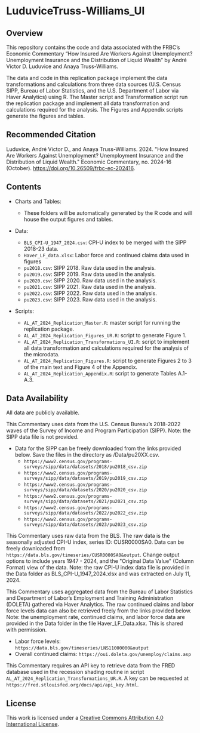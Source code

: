 # LuduviceTruss-Williams_UI

## Overview

This repository contains the code and data associated with the FRBC’s Economic Commentary “How Insured Are Workers Against Unemployment? Unemployment Insurance and the Distribution of Liquid Wealth” by André Victor D. Luduvice and Anaya Truss-Williams.   

The data and code in this replication package implement the data transformations and calculations from three data sources (U.S. Census SIPP, Bureau of Labor Statistics, and the U.S. Department of Labor via Haver Analytics) using R. The Master script and Transformation script run the replication package and implement all data transformation and calculations required for the analysis. The Figures and Appendix scripts generate the figures and tables. 

## Recommended Citation

Luduvice, André Victor D., and Anaya Truss-Williams. 2024. "How Insured Are Workers Against Unemployment? Unemployment Insurance and the Distribution of Liquid Wealth." Economic Commentary, no. 2024-16 (October). https://doi.org/10.26509/frbc-ec-202416.


## Contents

- Charts and Tables:
  - These folders will be automatically generated by the R code and will house the output figures and tables.

- Data:
  - `BLS_CPI-U_1947_2024.csv`: CPI-U index to be merged with the SIPP 2018-23 data.
  - `Haver_LF_data.xlsx`: Labor force and continued claims data used in figures
  - `pu2018.csv`: SIPP 2018. Raw data used in the analysis.
  - `pu2019.csv`: SIPP 2019. Raw data used in the analysis.
  - `pu2020.csv`: SIPP 2020. Raw data used in the analysis.
  - `pu2021.csv`: SIPP 2021. Raw data used in the analysis.
  - `pu2022.csv`: SIPP 2022. Raw data used in the analysis.
  - `pu2023.csv`: SIPP 2023. Raw data used in the analysis. 

- Scripts:
  - `AL_AT_2024_Replication_Master.R`: master script for running the replication package.
  - `AL_AT_2024_Replication_Figures_UR.R`: script to generate Figure 1.
  - `AL_AT_2024_Replication_Transformations_UI.R`: script to implement all data transformation and calculations required for the analysis of the microdata.
  - `AL_AT_2024_Replication_Figures.R`: script to generate Figures 2 to 3 of the main text and Figure 4 of the Appendix.
  - `AL_AT_2024_Replication_Appendix.R`: script to generate Tables A.1-A.3.

## Data Availability

All data are publicly available.

This Commentary uses data from the U.S. Census Bureau’s 2018-2022 waves of the Survey of Income and Program Participation (SIPP). Note: the SIPP data 
file is not provided.

- Data for the SIPP can be freely downloaded from the links provided below. Save the files in the directory as /Data/pu20XX.csv.
  - `https://www2.census.gov/programs-surveys/sipp/data/datasets/2018/pu2018_csv.zip`  
  - `https://www2.census.gov/programs-surveys/sipp/data/datasets/2019/pu2019_csv.zip`  
  - `https://www2.census.gov/programs-surveys/sipp/data/datasets/2020/pu2020_csv.zip`  
  - `https://www2.census.gov/programs-surveys/sipp/data/datasets/2021/pu2021_csv.zip` 
  - `https://www2.census.gov/programs-surveys/sipp/data/datasets/2022/pu2022_csv.zip`
  - `https://www2.census.gov/programs-surveys/sipp/data/datasets/2023/pu2023_csv.zip`

This Commentary uses raw data from the BLS. The raw data is the seasonally adjusted CPI-U index, series ID: CUSR0000SA0. Data can be freely downloaded from `https://data.bls.gov/timeseries/CUSR0000SA0&output`. Change output options to include years 1947 - 2024, and the "Original Data Value" (Column Format) view of the data. Note: the raw CPI-U index data file is provided in the Data folder as BLS_CPI-U_1947_2024.xlsx and was extracted on July 11, 2024.

This Commentary uses aggregated data from the Bureau of Labor Statistics and Department of Labor’s Employment and Training Administration (DOLETA) gathered via Haver Analytics. The raw continued claims and labor force levels data can also be retrieved freely from the links provided below. Note: the unemployment rate, continued claims, and labor force data are provided in the Data folder in the file Haver_LF_Data.xlsx. This is shared with permission.

- Labor force levels: `https://data.bls.gov/timeseries/LNS11000000&output` 
- Overall continued claims: `https://oui.doleta.gov/unemploy/claims.asp`
  
This Commentary requires an API key to retrieve data from the FRED database used in the recession shading routine in script `AL_AT_2024_Replication_Transformations_UR.R`. A key can be requested at `https://fred.stlouisfed.org/docs/api/api_key.html`.

## License

This work is licensed under a
[Creative Commons Attribution 4.0 International License][cc-by].

[cc-by]: http://creativecommons.org/licenses/by/4.0/

